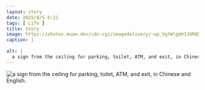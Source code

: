 ```yaml
---
layout: story
date: 2025/8/5 6:21
tags: [ Life ]
title: Story
image: https://photos.muan.dev/cdn-cgi/imagedelivery/-wp_VgtWlgmh1JURQ8t1mg/f7d41ff0-0c5e-4e82-c891-fb727902b900/public
caption: |
  
alt: |
  a sign from the ceiling for parking, toilet, ATM, and exit, in Chinese and English.
---
```



![a sign from the ceiling for parking, toilet, ATM, and exit, in Chinese and English.](https://photos.muan.dev/cdn-cgi/imagedelivery/-wp_VgtWlgmh1JURQ8t1mg/f7d41ff0-0c5e-4e82-c891-fb727902b900/public)


